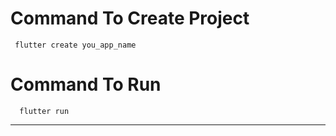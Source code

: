 # Command To Create Project
     flutter create you_app_name
# Command To Run
      flutter run
---------------------------------

